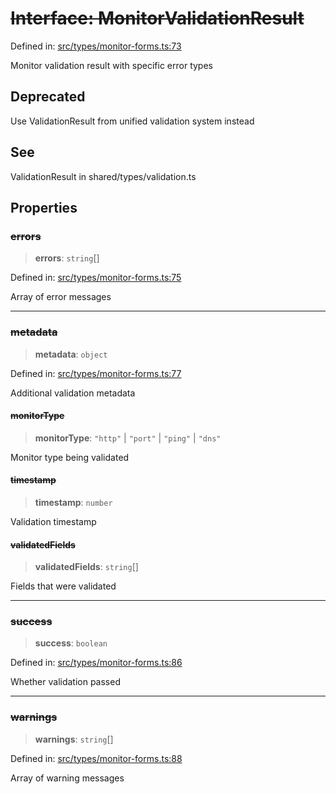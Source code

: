 # ~~Interface: MonitorValidationResult~~

Defined in: [src/types/monitor-forms.ts:73](https://github.com/Nick2bad4u/Uptime-Watcher/blob/main/src/types/monitor-forms.ts#L73)

Monitor validation result with specific error types

## Deprecated

Use ValidationResult from unified validation system instead

## See

ValidationResult in shared/types/validation.ts

## Properties

### ~~errors~~

> **errors**: `string`[]

Defined in: [src/types/monitor-forms.ts:75](https://github.com/Nick2bad4u/Uptime-Watcher/blob/main/src/types/monitor-forms.ts#L75)

Array of error messages

***

### ~~metadata~~

> **metadata**: `object`

Defined in: [src/types/monitor-forms.ts:77](https://github.com/Nick2bad4u/Uptime-Watcher/blob/main/src/types/monitor-forms.ts#L77)

Additional validation metadata

#### ~~monitorType~~

> **monitorType**: `"http"` \| `"port"` \| `"ping"` \| `"dns"`

Monitor type being validated

#### ~~timestamp~~

> **timestamp**: `number`

Validation timestamp

#### ~~validatedFields~~

> **validatedFields**: `string`[]

Fields that were validated

***

### ~~success~~

> **success**: `boolean`

Defined in: [src/types/monitor-forms.ts:86](https://github.com/Nick2bad4u/Uptime-Watcher/blob/main/src/types/monitor-forms.ts#L86)

Whether validation passed

***

### ~~warnings~~

> **warnings**: `string`[]

Defined in: [src/types/monitor-forms.ts:88](https://github.com/Nick2bad4u/Uptime-Watcher/blob/main/src/types/monitor-forms.ts#L88)

Array of warning messages
